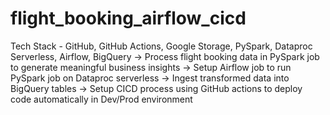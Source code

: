 # flight_booking_airflow_cicd

Tech Stack - GitHub, GitHub Actions, Google Storage, PySpark, Dataproc Serverless, Airflow, BigQuery
     -> Process flight booking data in PySpark job to generate meaningful business insights
     -> Setup Airflow job to run PySpark job on Dataproc serverless
     -> Ingest transformed data into BigQuery tables
     -> Setup CICD process using GitHub actions to deploy code automatically in Dev/Prod environment
